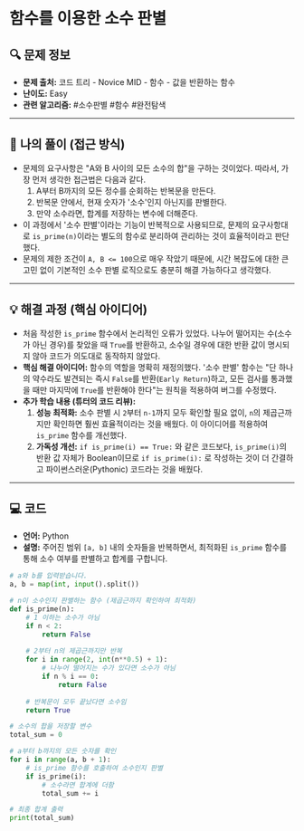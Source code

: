 # 함수를 이용한 소수 판별

## 🔍 문제 정보
- **문제 출처:** 코드 트리 - Novice MID - 함수 - 값을 반환하는 함수
- **난이도:** Easy
- **관련 알고리즘:** #소수판별 #함수 #완전탐색

---

## 🤔 나의 풀이 (접근 방식)
- 문제의 요구사항은 "A와 B 사이의 모든 소수의 합"을 구하는 것이었다. 따라서, 가장 먼저 생각한 접근법은 다음과 같다.
    1. A부터 B까지의 모든 정수를 순회하는 반복문을 만든다.
    2. 반복문 안에서, 현재 숫자가 '소수'인지 아닌지를 판별한다.
    3. 만약 소수라면, 합계를 저장하는 변수에 더해준다.
- 이 과정에서 '소수 판별'이라는 기능이 반복적으로 사용되므로, 문제의 요구사항대로 `is_prime(n)`이라는 별도의 함수로 분리하여 관리하는 것이 효율적이라고 판단했다.
- 문제의 제한 조건이 `A, B <= 100`으로 매우 작았기 때문에, 시간 복잡도에 대한 큰 고민 없이 기본적인 소수 판별 로직으로도 충분히 해결 가능하다고 생각했다.

---

## 💡 해결 과정 (핵심 아이디어)
- 처음 작성한 `is_prime` 함수에서 논리적인 오류가 있었다. 나누어 떨어지는 수(소수가 아닌 경우)를 찾았을 때 `True`를 반환하고, 소수일 경우에 대한 반환 값이 명시되지 않아 코드가 의도대로 동작하지 않았다.
- **핵심 해결 아이디어:** 함수의 역할을 명확히 재정의했다. '소수 판별' 함수는 "단 하나의 약수라도 발견되는 즉시 `False`를 반환(`Early Return`)하고, 모든 검사를 통과했을 때만 마지막에 `True`를 반환해야 한다"는 원칙을 적용하여 버그를 수정했다.
- **추가 학습 내용 (튜터의 코드 리뷰):**
    1. **성능 최적화:** 소수 판별 시 `2`부터 `n-1`까지 모두 확인할 필요 없이, `n`의 제곱근까지만 확인하면 훨씬 효율적이라는 것을 배웠다. 이 아이디어를 적용하여 `is_prime` 함수를 개선했다.
    2. **가독성 개선:** `if is_prime(i) == True:` 와 같은 코드보다, `is_prime(i)`의 반환 값 자체가 Boolean이므로 `if is_prime(i):` 로 작성하는 것이 더 간결하고 파이썬스러운(Pythonic) 코드라는 것을 배웠다.

---

## 💻 코드
- **언어:** Python
- **설명:** 주어진 범위 `[a, b]` 내의 숫자들을 반복하면서, 최적화된 `is_prime` 함수를 통해 소수 여부를 판별하고 합계를 구합니다.

```python
# a와 b를 입력받습니다.
a, b = map(int, input().split())

# n이 소수인지 판별하는 함수 (제곱근까지 확인하여 최적화)
def is_prime(n):
    # 1 이하는 소수가 아님
    if n < 2:
        return False
    
    # 2부터 n의 제곱근까지만 반복
    for i in range(2, int(n**0.5) + 1):
        # 나누어 떨어지는 수가 있다면 소수가 아님
        if n % i == 0:
            return False
            
    # 반복문이 모두 끝났다면 소수임
    return True

# 소수의 합을 저장할 변수
total_sum = 0

# a부터 b까지의 모든 숫자를 확인
for i in range(a, b + 1):
    # is_prime 함수를 호출하여 소수인지 판별
    if is_prime(i):
        # 소수라면 합계에 더함
        total_sum += i

# 최종 합계 출력
print(total_sum)